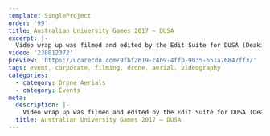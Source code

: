 ```yaml
---
template: SingleProject
order: '99'
title: Australian University Games 2017 – DUSA
excerpt: |-
  Video wrap up was filmed and edited by the Edit Suite for DUSA (Deakin Uni Student Association) at the 2017 Australian University Games. This video production highlights first hand accounts of students participating at the 2017 Australian University Games – how DUSA and Deakin have helped many students create fantastic memories about their time competing, making new friends and experiencing the Aus Uni Games!
video: '238012372'
preview: 'https://ucarecdn.com/9fbf2619-c4b9-4ffb-9035-651a76847ff3/'
tags: event, corporate, filming, drone, aerial, videography
categories:
  - category: Drone Aerials
  - category: Events
meta:
  description: |-
    Video wrap up was filmed and edited by the Edit Suite for DUSA (Deakin Uni Student Association) at the 2017 Australian University Games. This video production highlights first hand accounts of students participating at the 2017 Australian University Games – how DUSA and Deakin have helped many students create fantastic memories about their time competing, making new friends and experiencing the Aus Uni Games!
  title: Australian University Games 2017 – DUSA
---
```

